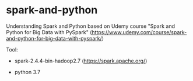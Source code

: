 # spark-and-python
Understanding Spark and Python based on Udemy course "Spark and Python for Big Data with PySpark" (https://www.udemy.com/course/spark-and-python-for-big-data-with-pyspark/)

Tool:

+ spark-2.4.4-bin-hadoop2.7 (https://spark.apache.org/)

+ python 3.7
